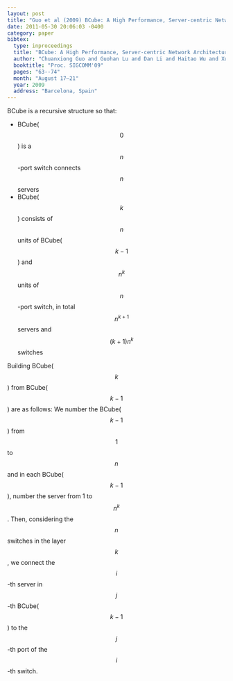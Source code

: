 ```yaml
---
layout: post
title: "Guo et al (2009) BCube: A High Performance, Server-centric Network Architecture for Modular Data Centers (SIGCOMM)"
date: 2011-05-30 20:06:03 -0400
category: paper
bibtex:
  type: inproceedings
  title: "BCube: A High Performance, Server-centric Network Architecture for Modular Data Centers"
  author: "Chuanxiong Guo and Guohan Lu and Dan Li and Haitao Wu and Xuan Zhang and Yunfeng Shi and Chen Tian and Yongguang Zhang and Songwu Lu"
  booktitle: "Proc. SIGCOMM'09"
  pages: "63--74"
  month: "August 17–21"
  year: 2009
  address: "Barcelona, Spain"
---
```

BCube is a recursive structure so that:

  - BCube($$0$$) is a $$n$$-port switch connects $$n$$ servers
  - BCube($$k$$) consists of $$n$$ units of BCube($$k-1$$) and $$n^k$$ units of $$n$$-port switch,
    in total $$n^{k+1}$$ servers and $$(k+1)n^k$$ switches

Building BCube($$k$$) from BCube($$k-1$$) are as follows: We number the BCube($$k-1$$) from $$1$$ to $$n$$ and in each BCube($$k-1$$), number the server from 1 to $$n^k$$. Then, considering the $$n$$ switches in the layer $$k$$, we connect the $$i$$-th server in $$j$$-th BCube($$k-1$$) to the $$j$$-th port of the $$i$$-th switch.
